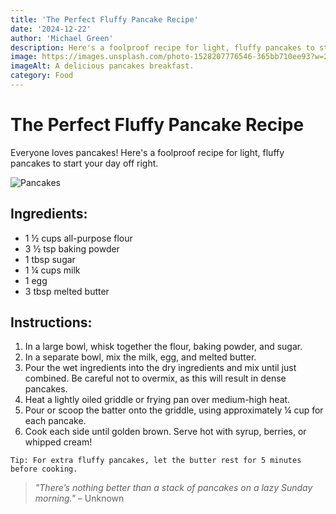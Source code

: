 ```yaml
---
title: 'The Perfect Fluffy Pancake Recipe'
date: '2024-12-22'
author: 'Michael Green'
description: Here's a foolproof recipe for light, fluffy pancakes to start your day off right.
image: https://images.unsplash.com/photo-1528207776546-365bb710ee93?w=250&h=200
imageAlt: A delicious pancakes breakfast.
category: Food
---
```


# The Perfect Fluffy Pancake Recipe

Everyone loves pancakes! Here's a foolproof recipe for light, fluffy pancakes to start your day off right.

![Pancakes](https://images.unsplash.com/photo-1528207776546-365bb710ee93?w=800)


## Ingredients:
- 1 ½ cups all-purpose flour
- 3 ½ tsp baking powder
- 1 tbsp sugar
- 1 ¼ cups milk
- 1 egg
- 3 tbsp melted butter

## Instructions:
1. In a large bowl, whisk together the flour, baking powder, and sugar.
2. In a separate bowl, mix the milk, egg, and melted butter.
3. Pour the wet ingredients into the dry ingredients and mix until just combined. Be careful not to overmix, as this will result in dense pancakes.
4. Heat a lightly oiled griddle or frying pan over medium-high heat.
5. Pour or scoop the batter onto the griddle, using approximately ¼ cup for each pancake.
6. Cook each side until golden brown. Serve hot with syrup, berries, or whipped cream!

```text
Tip: For extra fluffy pancakes, let the butter rest for 5 minutes before cooking.
```
> _"There’s nothing better than a stack of pancakes on a lazy Sunday morning."_ – Unknown

